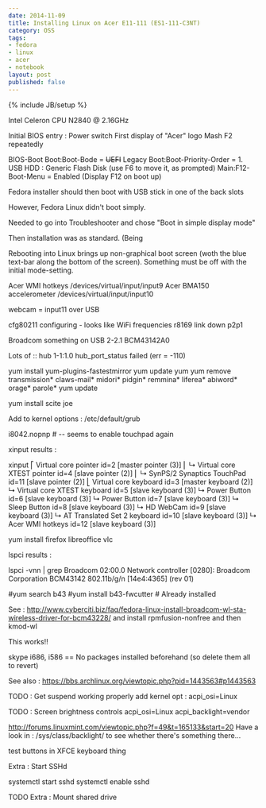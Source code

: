 ```yaml
---
date: 2014-11-09
title: Installing Linux on Acer E11-111 (ES1-111-C3NT)
category: OSS
tags:
- fedora
- linux
- acer
- notebook
layout: post
published: false
---
```

{% include JB/setup %}

Intel Celeron CPU N2840 @ 2.16GHz



Initial BIOS entry : 
  Power switch 
  First display of "Acer" logo
  Mash F2 repeatedly
  
BIOS-Boot
  Boot:Boot-Bode = <S>UEFI</S> Legacy
  Boot:Boot-Priority-Order = 1. USB HDD : Generic Flash Disk (use F6 to move it, as prompted)
  Main:F12-Boot-Menu = Enabled (Display F12 on boot up)
  
Fedora installer should then boot with USB stick in one of the back slots

However, Fedora Linux didn't boot simply.

Needed to go into Troubleshooter and chose "Boot in simple display mode"

Then installation was as standard.
  (Being

Rebooting into Linux brings up non-graphical boot screen (woth the blue text-bar along the bottom of the screen).  Something must be off with the initial mode-setting.

Acer WMI hotkeys /devices/virtual/input/input9
Acer BMA150 accelerometer /devices/virtual/input/input10

webcam = input11 over USB

cfg80211 configuring - looks like WiFi frequencies
r8169 link down  p2p1

Broadcom something on USB 2-2.1  BCM43142A0



Lots of :: hub 1-1:1.0 hub_port_status failed (err = -110)


yum install yum-plugins-fastestmirror
yum update yum 
yum remove transmission* claws-mail* midori* pidgin* remmina* liferea* abiword* orage* parole*
yum update

yum install scite joe

Add to kernel options :
/etc/default/grub 

  i8042.nopnp   # -- seems to enable touchpad again
  
  
xinput results : 

xinput
⎡ Virtual core pointer                    	id=2	[master pointer  (3)]
⎜   ↳ Virtual core XTEST pointer              	id=4	[slave  pointer  (2)]
⎜   ↳ SynPS/2 Synaptics TouchPad              	id=11	[slave  pointer  (2)]
⎣ Virtual core keyboard                   	id=3	[master keyboard (2)]
    ↳ Virtual core XTEST keyboard             	id=5	[slave  keyboard (3)]
    ↳ Power Button                            	id=6	[slave  keyboard (3)]
    ↳ Power Button                            	id=7	[slave  keyboard (3)]
    ↳ Sleep Button                            	id=8	[slave  keyboard (3)]
    ↳ HD WebCam                               	id=9	[slave  keyboard (3)]
    ↳ AT Translated Set 2 keyboard            	id=10	[slave  keyboard (3)]
    ↳ Acer WMI hotkeys                        	id=12	[slave  keyboard (3)]




yum install firefox libreoffice vlc





lspci results : 

lspci -vnn | grep Broadcom
02:00.0 Network controller [0280]: Broadcom Corporation BCM43142 802.11b/g/n [14e4:4365] (rev 01)


#yum search b43
#yum install b43-fwcutter  # Already installed

See : http://www.cyberciti.biz/faq/fedora-linux-install-broadcom-wl-sta-wireless-driver-for-bcm43228/
and install rpmfusion-nonfree
and then kmod-wl

This works!!


skype
i686, i586 == No packages installed beforehand (so delete them all to revert)



See also : 
https://bbs.archlinux.org/viewtopic.php?pid=1443563#p1443563


TODO : Get suspend working properly
  add kernel opt : acpi_osi=Linux
   
  
TODO : Screen brightness controls
  acpi_osi=Linux acpi_backlight=vendor
  
  http://forums.linuxmint.com/viewtopic.php?f=49&t=165133&start=20
  Have a look in :  /sys/class/backlight/  to see whether there's something there...

  test buttons in XFCE keyboard thing


Extra : Start SSHd

systemctl start sshd
systemctl enable sshd


TODO Extra : Mount shared drive


